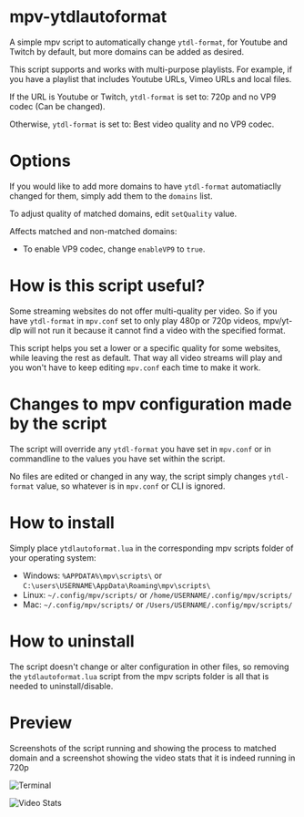 # mpv-ytdlautoformat
A simple mpv script to automatically change `ytdl-format`, for Youtube and Twitch by default, but more domains can be added as desired.

This script supports and works with multi-purpose playlists. For example, if you have a playlist that includes Youtube URLs, Vimeo URLs and local files.

If the URL is Youtube or Twitch, `ytdl-format` is set to: 720p and no VP9 codec (Can be changed).

Otherwise, `ytdl-format` is set to: Best video quality and no VP9 codec.

# Options
If you would like to add more domains to have `ytdl-format` automatiaclly changed for them, simply add them to the `domains` list.

To adjust quality of matched domains, edit `setQuality` value.

Affects matched and non-matched domains:
- To enable VP9 codec, change `enableVP9` to `true`.

# How is this script useful?
Some streaming websites do not offer multi-quality per video. So if you have `ytdl-format` in `mpv.conf` set to only play 480p or 720p videos, mpv/yt-dlp will not run it because it cannot find a video with the specified format.

This script helps you set a lower or a specific quality for some websites, while leaving the rest as default. That way all video streams will play and you won't have to keep editing `mpv.conf` each time to make it work.

# Changes to mpv configuration made by the script
The script will override any `ytdl-format` you have set in `mpv.conf` or in commandline to the values you have set within the script.

No files are edited or changed in any way, the script simply changes `ytdl-format` value, so whatever is in `mpv.conf` or CLI is ignored.

# How to install
Simply place `ytdlautoformat.lua` in the corresponding mpv scripts folder of your operating system:

- Windows: `%APPDATA%\mpv\scripts\` or `C:\users\USERNAME\AppData\Roaming\mpv\scripts\`
- Linux: `~/.config/mpv/scripts/` or `/home/USERNAME/.config/mpv/scripts/`
- Mac: `~/.config/mpv/scripts/` or `/Users/USERNAME/.config/mpv/scripts/`

# How to uninstall
The script doesn't change or alter configuration in other files, so removing the `ytdlautoformat.lua` script from the mpv scripts folder is all that is needed to uninstall/disable.

# Preview
Screenshots of the script running and showing the process to matched domain and a screenshot showing the video stats that it is indeed running in 720p

![Terminal](https://github.com/user-attachments/assets/67f7ccd3-730f-417c-898a-71574408a045)


![Video Stats](https://github.com/user-attachments/assets/cf7c9f78-7648-4027-b528-9354a25ed775)
